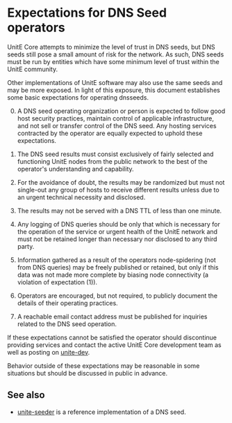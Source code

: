 Expectations for DNS Seed operators
====================================

UnitE Core attempts to minimize the level of trust in DNS seeds,
but DNS seeds still pose a small amount of risk for the network.
As such, DNS seeds must be run by entities which have some minimum
level of trust within the UnitE community.

Other implementations of UnitE software may also use the same
seeds and may be more exposed. In light of this exposure, this
document establishes some basic expectations for operating dnsseeds.

0. A DNS seed operating organization or person is expected to follow good
host security practices, maintain control of applicable infrastructure,
and not sell or transfer control of the DNS seed. Any hosting services
contracted by the operator are equally expected to uphold these expectations.

1. The DNS seed results must consist exclusively of fairly selected and
functioning UnitE nodes from the public network to the best of the
operator's understanding and capability.

2. For the avoidance of doubt, the results may be randomized but must not
single-out any group of hosts to receive different results unless due to an
urgent technical necessity and disclosed.

3. The results may not be served with a DNS TTL of less than one minute.

4. Any logging of DNS queries should be only that which is necessary
for the operation of the service or urgent health of the UnitE
network and must not be retained longer than necessary nor disclosed
to any third party.

5. Information gathered as a result of the operators node-spidering
(not from DNS queries) may be freely published or retained, but only
if this data was not made more complete by biasing node connectivity
(a violation of expectation (1)).

6. Operators are encouraged, but not required, to publicly document the
details of their operating practices.

7. A reachable email contact address must be published for inquiries
related to the DNS seed operation.

If these expectations cannot be satisfied the operator should
discontinue providing services and contact the active UnitE
Core development team as well as posting on
[unite-dev](https://lists.linuxfoundation.org/mailman/listinfo/unite-dev).

Behavior outside of these expectations may be reasonable in some
situations but should be discussed in public in advance.

See also
----------
- [unite-seeder](https://github.com/sipa/unite-seeder) is a reference implementation of a DNS seed.
